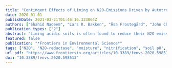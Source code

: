 ```yaml
---
title: "Contingent Effects of Liming on N2O-Emissions Driven by Autotrophic Nitrification"
date: 2020-01-01
publishDate: 2021-03-21T01:46:16.323064Z
authors: ["Shahid Nadeem", "Lars R. Bakken", "Åsa Frostegård", "John Christian Gaby", "Peter Dörsch"]
publication_types: ["2"]
abstract: "Liming acidic soils is often found to reduce their N2O emission due to lowered N2O/(N2O + N2) product ratio of denitrification. Some field experiments have shown the opposite effect, however, and the reason for this could be that liming stimulates nitrification-driven N2O production by enhancing nitrification rates, and by favoring ammonia oxidizing bacteria (AOB) over ammonia oxidizing archaea (AOA). AOB produce more N2O than AOA, and high nitrification rates induce transient/local hypoxia, thereby stimulating heterotrophic denitrification. To study these phenomena, we investigated nitrification and denitrification kinetics and the abundance of AOB and AOA in soils sampled from a field experiment 2–3 years after liming. The field trial compared traditional liming (carbonates) with powdered siliceous rocks. As expected, the N2O/(N2O + N2) product ratio of heterotrophic denitrification declined with increasing pH, and the potential nitrification rate and its N2O yield (YN2O: N2O-N/NO3–-N), as measured in fully oxic soil slurries, increased with pH, and both correlated strongly with the AOB/AOA gene abundance ratio. Soil microcosm experiments were monitored for nitrification, its O2-consumption and N2O emissions, as induced by ammonium fertilization. Here we observed a conspicuous dependency on water filled pore space (WFPS): at 60 and 70% WFPS, YN2O was 0.03-0.06% and 0.06–0.15%, respectively, increasing with increasing pH, as in the aerobic soil slurries. At 85% WFPS, however, YN2O was more than two orders of magnitude higher, and decreased with increasing pH. A plausible interpretation is that O2 consumption by fertilizer-induced nitrification cause hypoxia in wet soils, hence induce heterotrophic nitrification, whose YN2O decline with increasing pH. We conclude that while low emissions from nitrification in well-drained soils may be enhanced by liming, the spikes of high N2O emission induced by ammonium fertilization at high soil moisture may be reduced by liming, because the heterotrophic N2O reduction is enhanced by high pH."
featured: false
publication: "*Frontiers in Environmental Science*"
tags: ["N2O", "N2O-reductase", "moisture", "nitrification", "soil pH", "liming", "rock powder", "ammonia oxidizing bacteria (AOB)", "ammonia oxidizing archaea (AOA)"]
url_pdf: "https://www.frontiersin.org/articles/10.3389/fenvs.2020.598513/pdf"
doi: "10.3389/fenvs.2020.598513"
---
```


